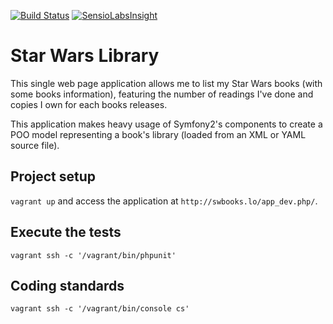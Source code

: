 [![Build Status](https://travis-ci.org/gnutix/swbooks.png?branch=master)](https://travis-ci.org/gnutix/swbooks)
[![SensioLabsInsight](https://insight.sensiolabs.com/projects/e275cb12-5729-4490-baad-a3898fd71ff9/mini.png)](https://insight.sensiolabs.com/projects/e275cb12-5729-4490-baad-a3898fd71ff9)

Star Wars Library
=================

This single web page application allows me to list my Star Wars books (with some books information), featuring the
number of readings I've done and copies I own for each books releases.

This application makes heavy usage of Symfony2's components to create a POO model representing a book's library (loaded
from an XML or YAML source file).

Project setup
-------------

`vagrant up` and access the application at `http://swbooks.lo/app_dev.php/`.

Execute the tests
-----------------

`vagrant ssh -c '/vagrant/bin/phpunit'`

Coding standards
----------------

`vagrant ssh -c '/vagrant/bin/console cs'`
